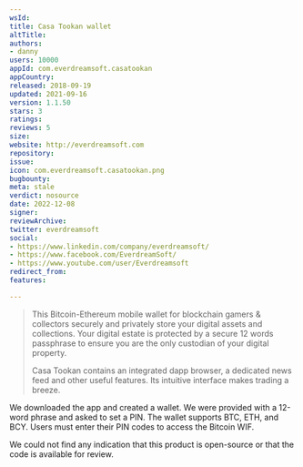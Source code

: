 ```yaml
---
wsId: 
title: Casa Tookan wallet
altTitle: 
authors:
- danny
users: 10000
appId: com.everdreamsoft.casatookan
appCountry: 
released: 2018-09-19
updated: 2021-09-16
version: 1.1.50
stars: 3
ratings: 
reviews: 5
size: 
website: http://everdreamsoft.com
repository: 
issue: 
icon: com.everdreamsoft.casatookan.png
bugbounty: 
meta: stale
verdict: nosource
date: 2022-12-08
signer: 
reviewArchive: 
twitter: everdreamsoft
social:
- https://www.linkedin.com/company/everdreamsoft/
- https://www.facebook.com/EverdreamSoft/
- https://www.youtube.com/user/Everdreamsoft
redirect_from: 
features: 

---
```


> This Bitcoin-Ethereum mobile wallet for blockchain gamers & collectors securely and privately store your digital assets and collections. Your digital estate is protected by a secure 12 words passphrase to ensure you are the only custodian of your digital property.
>
> Casa Tookan contains an integrated dapp browser, a dedicated news feed and other useful features. Its intuitive interface makes trading a breeze.

We downloaded the app and created a wallet. We were provided with a 12-word phrase and asked to set a PIN. The wallet supports BTC, ETH, and BCY. Users must enter their PIN codes to access the Bitcoin WIF.

We could not find any indication that this product is open-source or that the code is available for review.
